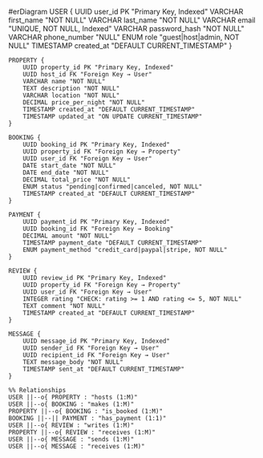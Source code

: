 #erDiagram
    USER {
        UUID user_id PK "Primary Key, Indexed"
        VARCHAR first_name "NOT NULL"
        VARCHAR last_name "NOT NULL"
        VARCHAR email "UNIQUE, NOT NULL, Indexed"
        VARCHAR password_hash "NOT NULL"
        VARCHAR phone_number "NULL"
        ENUM role "guest|host|admin, NOT NULL"
        TIMESTAMP created_at "DEFAULT CURRENT_TIMESTAMP"
    }

    PROPERTY {
        UUID property_id PK "Primary Key, Indexed"
        UUID host_id FK "Foreign Key → User"
        VARCHAR name "NOT NULL"
        TEXT description "NOT NULL"
        VARCHAR location "NOT NULL"
        DECIMAL price_per_night "NOT NULL"
        TIMESTAMP created_at "DEFAULT CURRENT_TIMESTAMP"
        TIMESTAMP updated_at "ON UPDATE CURRENT_TIMESTAMP"
    }

    BOOKING {
        UUID booking_id PK "Primary Key, Indexed"
        UUID property_id FK "Foreign Key → Property"
        UUID user_id FK "Foreign Key → User"
        DATE start_date "NOT NULL"
        DATE end_date "NOT NULL"
        DECIMAL total_price "NOT NULL"
        ENUM status "pending|confirmed|canceled, NOT NULL"
        TIMESTAMP created_at "DEFAULT CURRENT_TIMESTAMP"
    }

    PAYMENT {
        UUID payment_id PK "Primary Key, Indexed"
        UUID booking_id FK "Foreign Key → Booking"
        DECIMAL amount "NOT NULL"
        TIMESTAMP payment_date "DEFAULT CURRENT_TIMESTAMP"
        ENUM payment_method "credit_card|paypal|stripe, NOT NULL"
    }

    REVIEW {
        UUID review_id PK "Primary Key, Indexed"
        UUID property_id FK "Foreign Key → Property"
        UUID user_id FK "Foreign Key → User"
        INTEGER rating "CHECK: rating >= 1 AND rating <= 5, NOT NULL"
        TEXT comment "NOT NULL"
        TIMESTAMP created_at "DEFAULT CURRENT_TIMESTAMP"
    }

    MESSAGE {
        UUID message_id PK "Primary Key, Indexed"
        UUID sender_id FK "Foreign Key → User"
        UUID recipient_id FK "Foreign Key → User"
        TEXT message_body "NOT NULL"
        TIMESTAMP sent_at "DEFAULT CURRENT_TIMESTAMP"
    }

    %% Relationships
    USER ||--o{ PROPERTY : "hosts (1:M)"
    USER ||--o{ BOOKING : "makes (1:M)"
    PROPERTY ||--o{ BOOKING : "is_booked (1:M)"
    BOOKING ||--|| PAYMENT : "has_payment (1:1)"
    USER ||--o{ REVIEW : "writes (1:M)"
    PROPERTY ||--o{ REVIEW : "receives (1:M)"
    USER ||--o{ MESSAGE : "sends (1:M)"
    USER ||--o{ MESSAGE : "receives (1:M)"
